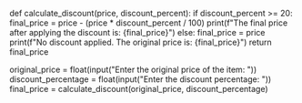 def calculate_discount(price, discount_percent):
    if discount_percent >= 20:
        final_price = price - (price * discount_percent / 100)
        print(f"The final price after applying the discount is: {final_price}")
    else:
        final_price = price
        print(f"No discount applied. The original price is: {final_price}")
    return final_price

original_price = float(input("Enter the original price of the item: "))
discount_percentage = float(input("Enter the discount percentage: "))
final_price = calculate_discount(original_price, discount_percentage)
